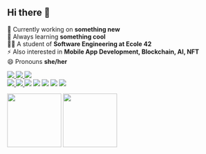 ## Hi there 👋

🔭 Currently working on **something new** <br>
🌱 Always learning **something cool** <br>
👩‍🎓 A student of **Software Engineering at Ecole 42** <br>
⚡ Also interested in **Mobile App Development, Blockchain, AI, NFT** <br>
😄 Pronouns **she/her** <br> </p>

<p align="left">
<a href="https://t.me/CarlalFranca"rel="nofollow"><img src="https://img.shields.io/badge/LinkedIn-281e5d?style=for-the-badge&logo=linkedin&logoColor=white"/>
<a href="https://t.me/CarlalFranca"rel="nofollow"><img src="https://img.shields.io/badge/ProtonMail-281e5d?style=for-the-badge&logo=protonmail&logoColor=white"/>
<a href="https://t.me/CarlalFranca"rel="nofollow"><img src="https://img.shields.io/badge/Telegram-281e5d?style=for-the-badge&logo=telegram&logoColor=white%22/%3E"/>
<br>
<img src="https://img.shields.io/badge/C-281e5d?style=for-the-badge&logo=c&logoColor=white"/>
<img src="https://img.shields.io/badge/Java-281e5d?style=for-the-badge&logo=java&logoColor=white"/>
<img src="https://img.shields.io/badge/HTML-281e5d?style=for-the-badge&logo=html5&logoColor=ab3f27"/></a>
<img src="https://img.shields.io/badge/CSS-281e5d?&style=for-the-badge&logo=css3&logoColor=1572b6"/></a>
<img src="https://img.shields.io/badge/Linux-281e5d?style=for-the-badge&logo=linux&logoColor=#fcc624"/></a>
<img src="https://img.shields.io/badge/Shell_Script-281e5d?style=for-the-badge&logo=gnu-bash&logoColor=white"/></a>
<img src="https://img.shields.io/badge/Markdown-281e5d?style=for-the-badge&logo=markdown&logoColor=white"/></a>
</p>
<div>
<img height="125em" src="https://github-readme-stats.vercel.app/api/top-langs/?username=carlarfranca&layout=compact&langs_count=7&theme=graywhite"/>
<img height="125em" src="https://github-readme-stats.vercel.app/api?username=carlarfranca&show_icons=true&theme=graywhite&include_all_commits=true count_private=true"/>
</div>
<!--
<p align="lrft"><img alingn="center" height="13em" src="https://profile-counter.glitch.me/SeuPerfildoGitHub/count.svg" /></p>
-->

